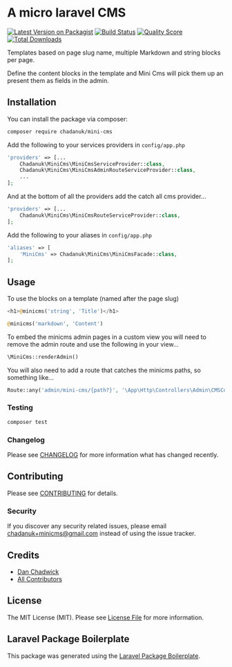 # A micro laravel CMS



[![Latest Version on Packagist](https://img.shields.io/packagist/v/chadanuk/mini-cms.svg?style=flat-square)](https://packagist.org/packages/chadanuk/mini-cms)
[![Build Status](https://img.shields.io/travis/chadanuk/mini-cms/master.svg?style=flat-square)](https://travis-ci.org/chadanuk/mini-cms)
[![Quality Score](https://img.shields.io/scrutinizer/g/chadanuk/mini-cms.svg?style=flat-square)](https://scrutinizer-ci.com/g/chadanuk/mini-cms)
[![Total Downloads](https://img.shields.io/packagist/dt/chadanuk/mini-cms.svg?style=flat-square)](https://packagist.org/packages/chadanuk/mini-cms)

Templates based on page slug name, multiple Markdown and string blocks per page.

Define the content blocks in the template and Mini Cms will pick them up an present them as fields in the admin.


## Installation

You can install the package via composer:

```bash
composer require chadanuk/mini-cms
```

Add the following to your services providers in `config/app.php`

```php
'providers' => [...
    Chadanuk\MiniCms\MiniCmsServiceProvider::class,
    Chadanuk\MiniCms\MiniCmsAdminRouteServiceProvider::class,
    ...
];
```
And at the bottom of all the providers add the catch all cms provider...

```php
'providers' => [...
    Chadanuk\MiniCms\MiniCmsRouteServiceProvider::class,
];
```

Add the following to your aliases in `config/app.php`
```php
'aliases' => [
    'MiniCms' => Chadanuk\MiniCms\MiniCmsFacade::class,
];
```

## Usage

To use the blocks on a template (named after the page slug)

```php
<h1>@minicms('string', 'Title')</h1>

@minicms('markdown', 'Content')
```

To embed the minicms admin pages in a custom view you will need to remove the admin route and use the following in your view...

```php
\MiniCms::renderAdmin()
```

You will also need to add a route that catches the minicms paths, so something like...

```php
Route::any('admin/mini-cms/{path?}', '\App\Http\Controllers\Admin\CMSController@show')->name('admin.cms')->where('path', '.*');
```


### Testing

``` bash
composer test
```

### Changelog

Please see [CHANGELOG](CHANGELOG.md) for more information what has changed recently.

## Contributing

Please see [CONTRIBUTING](CONTRIBUTING.md) for details.

### Security

If you discover any security related issues, please email chadanuk+minicms@gmail.com instead of using the issue tracker.

## Credits

- [Dan Chadwick](https://github.com/chadanuk)
- [All Contributors](../../contributors)

## License

The MIT License (MIT). Please see [License File](LICENSE.md) for more information.

## Laravel Package Boilerplate

This package was generated using the [Laravel Package Boilerplate](https://laravelpackageboilerplate.com).
